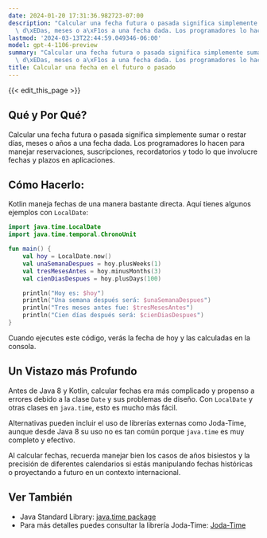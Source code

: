 ```yaml
---
date: 2024-01-20 17:31:36.982723-07:00
description: "Calcular una fecha futura o pasada significa simplemente sumar o restar\
  \ d\xEDas, meses o a\xF1os a una fecha dada. Los programadores lo hacen para manejar\u2026"
lastmod: '2024-03-13T22:44:59.049346-06:00'
model: gpt-4-1106-preview
summary: "Calcular una fecha futura o pasada significa simplemente sumar o restar\
  \ d\xEDas, meses o a\xF1os a una fecha dada. Los programadores lo hacen para manejar\u2026"
title: Calcular una fecha en el futuro o pasado
---
```


{{< edit_this_page >}}

## Qué y Por Qué?
Calcular una fecha futura o pasada significa simplemente sumar o restar días, meses o años a una fecha dada. Los programadores lo hacen para manejar reservaciones, suscripciones, recordatorios y todo lo que involucre fechas y plazos en aplicaciones.

## Cómo Hacerlo:
Kotlin maneja fechas de una manera bastante directa. Aquí tienes algunos ejemplos con `LocalDate`:

```Kotlin
import java.time.LocalDate
import java.time.temporal.ChronoUnit

fun main() {
    val hoy = LocalDate.now()
    val unaSemanaDespues = hoy.plusWeeks(1)
    val tresMesesAntes = hoy.minusMonths(3)
    val cienDiasDespues = hoy.plusDays(100)

    println("Hoy es: $hoy")
    println("Una semana después será: $unaSemanaDespues")
    println("Tres meses antes fue: $tresMesesAntes")
    println("Cien días después será: $cienDiasDespues")
}
```

Cuando ejecutes este código, verás la fecha de hoy y las calculadas en la consola.

## Un Vistazo más Profundo
Antes de Java 8 y Kotlin, calcular fechas era más complicado y propenso a errores debido a la clase `Date` y sus problemas de diseño. Con `LocalDate` y otras clases en `java.time`, esto es mucho más fácil.

Alternativas pueden incluir el uso de librerías externas como Joda-Time, aunque desde Java 8 su uso no es tan común porque `java.time` es muy completo y efectivo.

Al calcular fechas, recuerda manejar bien los casos de años bisiestos y la precisión de diferentes calendarios si estás manipulando fechas históricas o proyectando a futuro en un contexto internacional.

## Ver También
- Java Standard Library: [java.time package](https://docs.oracle.com/javase/8/docs/api/java/time/package-summary.html)
- Para más detalles puedes consultar la librería Joda-Time: [Joda-Time](https://www.joda.org/joda-time/)
